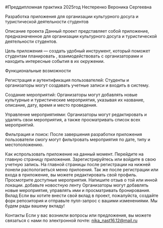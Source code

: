 
#Преддипломная практика 2025год Нестеренко Вероника Сергеевна

Разработка приложения для организации культурного досуга и туристической деятельности студентов

Описание проекта
Данный проект представляет собой приложение, предназначенное для организации культурного досуга и туристической деятельности студентов. 

Цель приложения — создать удобный инструмент, который поможет студентам планировать , взаимодействовать с организаторами и находить интересные события в их окружении.

Функциональные возможности

Регистрация и аутентификация пользователей: Студенты и организаторы могут создавать учетные записи и входить в систему.

Создание мероприятий: Организаторы могут добавлять новые культурные и туристические мероприятия, указывая их название, описание, дату, время и место проведения.

Управление мероприятиями: Организаторы могут редактировать и удалять свои мероприятия, а также просматривать список всех мероприятий.

Фильтрация и поиск: После завершения разработки приложения пользователи смогу  могут фильтровать мероприятия по дате, типу и местоположению.

Как испрользовать приложение на данный момент.
Перейдите на главную страницу приложения.
Зарегистрируйтесь или войдите в свою учетную запись.
На главной страницы после регистрации на нижней понели распологаеться меню прилоения.
Так же после регистрации или входа в приложение, вы можете редактировать свой профиль.
Просмотрите доступные мероприятия.
Напишите отзыв о той или инной локации.
добавьте новостную ленту
Организаторы могут добавлять новые мероприятия, управлять ими и просматривать бронирования.
Вклад
Если вы хотите внести свой вклад в проект, пожалуйста, создайте форк репозитория и отправьте пулл-запрос с вашими изменениями. Мы будем рады вашему вкладу!

Контакты
Если у вас возникли вопросы или предложения, вы можете связаться с нами по электронной почте: nika_nast16.12@mail.ru

